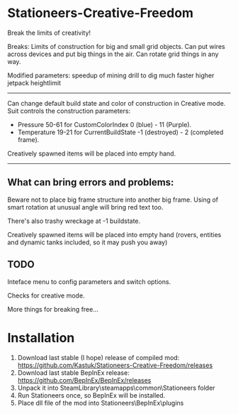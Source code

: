 # Stationeers-Creative-Freedom
Break the limits of creativity!

Breaks:
Limits of construction for big and small grid objects.
Can put wires across devices and put big things in the air.
Can rotate grid things in any way.

Modified parameters:
speedup of mining drill to dig much faster
higher jetpack heightlimit

---
Can change default build state and color of construction in Creative mode.
Suit controls the construction parameters:
* Pressure 50-61 for CustomColorIndex 0 (blue) - 11 (Purple).
* Temperature 19-21 for CurrentBuildState -1 (destroyed) - 2 (completed frame).

Creatively spawned items will be placed into empty hand.

---

What can bring errors and problems: 
---
Beware not to place big frame structure into another big frame. 
Using of smart rotation at unusual angle will bring red text too.

There's also trashy wreckage at -1 buildstate.

Creatively spawned items will be placed into empty hand (rovers, entities and dynamic tanks included, so it may push you away)

TODO
---
Inteface menu to config parameters and switch options.

Checks for creative mode.

More things for breaking free...

Installation
=============
1. Download last stable (I hope) release of compiled mod:
https://github.com/Kastuk/Stationeers-Creative-Freedom/releases
2. Download last stable BepInEx release:
https://github.com/BepInEx/BepInEx/releases
3. Unpack it into SteamLibrary\steamapps\common\Stationeers folder
4. Run Stationeers once, so BepInEx will be installed.
5. Place dll file of the mod into Stationeers\BepInEx\plugins
